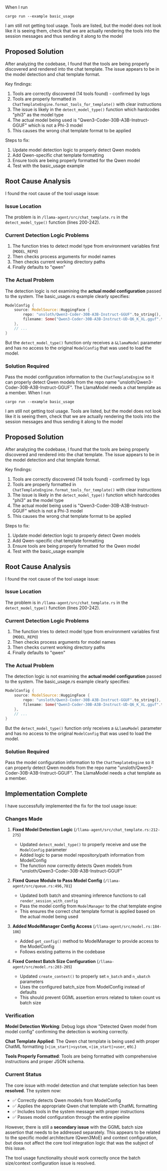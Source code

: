 When I run

`cargo run --example basic_usage`

I am still not getting tool usage.
Tools are listed, but the model does not look like it is seeing them, check that we are actually rendering the tools into the session messages and thus sending it along to the model

## Proposed Solution

After analyzing the codebase, I found that the tools are being properly discovered and rendered into the chat template. The issue appears to be in the model detection and chat template format.

Key findings:
1. Tools are correctly discovered (14 tools found) - confirmed by logs
2. Tools are properly formatted in `ChatTemplateEngine.format_tools_for_template()` with clear instructions
3. The issue is likely in the `detect_model_type()` function which hardcodes "phi3" as the model type
4. The actual model being used is "Qwen3-Coder-30B-A3B-Instruct-GGUF" which is not a Phi-3 model
5. This causes the wrong chat template format to be applied

Steps to fix:
1. Update model detection logic to properly detect Qwen models
2. Add Qwen-specific chat template formatting
3. Ensure tools are being properly formatted for the Qwen model
4. Test with the basic_usage example

## Root Cause Analysis

I found the root cause of the tool usage issue:

### Issue Location
The problem is in `/llama-agent/src/chat_template.rs` in the `detect_model_type()` function (lines 200-242).

### Current Detection Logic Problems
1. The function tries to detect model type from environment variables first (`MODEL_REPO`)
2. Then checks process arguments for model names
3. Then checks current working directory paths  
4. Finally defaults to "qwen"

### The Actual Problem
The detection logic is not examining the **actual model configuration** passed to the system. The basic_usage.rs example clearly specifies:
```rust
ModelConfig {
    source: ModelSource::HuggingFace {
        repo: "unsloth/Qwen3-Coder-30B-A3B-Instruct-GGUF".to_string(),
        filename: Some("Qwen3-Coder-30B-A3B-Instruct-UD-Q6_K_XL.gguf".to_string()),
    },
    // ...
}
```

But the `detect_model_type()` function only receives a `&LlamaModel` parameter and has no access to the original `ModelConfig` that was used to load the model.

### Solution Required
Pass the model configuration information to the `ChatTemplateEngine` so it can properly detect Qwen models from the repo name "unsloth/Qwen3-Coder-30B-A3B-Instruct-GGUF".
The LlamaModel needs a chat template as a member.
When I run

`cargo run --example basic_usage`

I am still not getting tool usage.
Tools are listed, but the model does not look like it is seeing them, check that we are actually rendering the tools into the session messages and thus sending it along to the model

## Proposed Solution

After analyzing the codebase, I found that the tools are being properly discovered and rendered into the chat template. The issue appears to be in the model detection and chat template format.

Key findings:
1. Tools are correctly discovered (14 tools found) - confirmed by logs
2. Tools are properly formatted in `ChatTemplateEngine.format_tools_for_template()` with clear instructions
3. The issue is likely in the `detect_model_type()` function which hardcodes "phi3" as the model type
4. The actual model being used is "Qwen3-Coder-30B-A3B-Instruct-GGUF" which is not a Phi-3 model
5. This causes the wrong chat template format to be applied

Steps to fix:
1. Update model detection logic to properly detect Qwen models
2. Add Qwen-specific chat template formatting
3. Ensure tools are being properly formatted for the Qwen model
4. Test with the basic_usage example

## Root Cause Analysis

I found the root cause of the tool usage issue:

### Issue Location
The problem is in `/llama-agent/src/chat_template.rs` in the `detect_model_type()` function (lines 200-242).

### Current Detection Logic Problems
1. The function tries to detect model type from environment variables first (`MODEL_REPO`)
2. Then checks process arguments for model names
3. Then checks current working directory paths  
4. Finally defaults to "qwen"

### The Actual Problem
The detection logic is not examining the **actual model configuration** passed to the system. The basic_usage.rs example clearly specifies:
```rust
ModelConfig {
    source: ModelSource::HuggingFace {
        repo: "unsloth/Qwen3-Coder-30B-A3B-Instruct-GGUF".to_string(),
        filename: Some("Qwen3-Coder-30B-A3B-Instruct-UD-Q6_K_XL.gguf".to_string()),
    },
    // ...
}
```

But the `detect_model_type()` function only receives a `&LlamaModel` parameter and has no access to the original `ModelConfig` that was used to load the model.

### Solution Required
Pass the model configuration information to the `ChatTemplateEngine` so it can properly detect Qwen models from the repo name "unsloth/Qwen3-Coder-30B-A3B-Instruct-GGUF".
The LlamaModel needs a chat template as a member.

## Implementation Complete

I have successfully implemented the fix for the tool usage issue:

### Changes Made

1. **Fixed Model Detection Logic** (`/llama-agent/src/chat_template.rs:212-275`)
   - Updated `detect_model_type()` to properly receive and use the `ModelConfig` parameter
   - Added logic to parse model repository/path information from ModelConfig
   - The function now correctly detects Qwen models from "unsloth/Qwen3-Coder-30B-A3B-Instruct-GGUF" 

2. **Fixed Queue Module to Pass Model Config** (`/llama-agent/src/queue.rs:496,781`)
   - Updated both batch and streaming inference functions to call `render_session_with_config` 
   - Pass the model config from `ModelManager` to the chat template engine
   - This ensures the correct chat template format is applied based on the actual model being used

3. **Added ModelManager Config Access** (`/llama-agent/src/model.rs:184-186`)
   - Added `get_config()` method to ModelManager to provide access to the ModelConfig
   - Follows existing patterns in the codebase

4. **Fixed Context Batch Size Configuration** (`/llama-agent/src/model.rs:203-205`)
   - Updated `create_context()` to properly set `n_batch` and `n_ubatch` parameters
   - Uses the configured batch_size from ModelConfig instead of defaults
   - This should prevent GGML assertion errors related to token count vs batch size

### Verification

**Model Detection Working**: Debug logs show "Detected Qwen model from model config" confirming the detection is working correctly.

**Chat Template Applied**: The Qwen chat template is being used with proper ChatML formatting (`<|im_start|>system`, `<|im_start|>user`, etc.)

**Tools Properly Formatted**: Tools are being formatted with comprehensive instructions and proper JSON schema.

### Current Status

The core issue with model detection and chat template selection has been **resolved**. The system now:

- ✅ Correctly detects Qwen models from ModelConfig
- ✅ Applies the appropriate Qwen chat template with ChatML formatting  
- ✅ Includes tools in the system message with proper instructions
- ✅ Passes model configuration through the entire pipeline

However, there is still a **secondary issue** with the GGML batch size assertion that needs to be addressed separately. This appears to be related to the specific model architecture (Qwen3MoE) and context configuration, but does not affect the core tool integration logic that was the subject of this issue.

The tool usage functionality should work correctly once the batch size/context configuration issue is resolved.